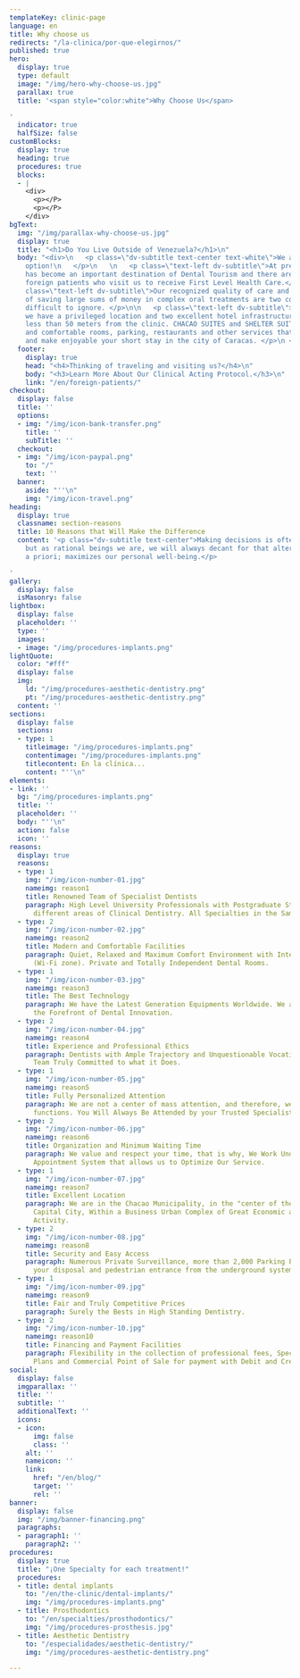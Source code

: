 ```yaml
---
templateKey: clinic-page
language: en
title: Why choose us
redirects: "/la-clinica/por-que-elegirnos/"
published: true
hero:
  display: true
  type: default
  image: "/img/hero-why-choose-us.jpg"
  parallax: true
  title: '<span style="color:white">Why Choose Us</span>

'
  indicator: true
  halfSize: false
customBlocks:
  display: true
  heading: true
  procedures: true
  blocks:
  - |
    <div>
      <p></P>
      <p></P>
    </div>
bgText:
  img: "/img/parallax-why-choose-us.jpg"
  display: true
  title: "<h1>Do You Live Outside of Venezuela?</h1>\n"
  body: "<div>\n   <p class=\"dv-subtitle text-center text-white\">We are also an
    option!\n   </p>\n   \n   <p class=\"text-left dv-subtitle\">At present our country
    has become an important destination of Dental Tourism and there are already many
    foreign patients who visit us to receive First Level Health Care.</p>\n\n   <p
    class=\"text-left dv-subtitle\">Our recognized quality of care and the possibility
    of saving large sums of money in complex oral treatments are two competitive advantages
    difficult to ignore. </p>\n\n   <p class=\"text-left dv-subtitle\">For your convenience
    we have a privileged location and two excellent hotel infrastructures located
    less than 50 meters from the clinic. CHACAO SUITES and SHELTER SUITES offer nice
    and comfortable rooms, parking, restaurants and other services that will facilitate
    and make enjoyable your short stay in the city of Caracas. </p>\n </div>\n"
  footer:
    display: true
    head: "<h4>Thinking of traveling and visiting us?</h4>\n"
    body: "<h3>Learn More About Our Clinical Acting Protocol.</h3>\n"
    link: "/en/foreign-patients/"
checkout:
  display: false
  title: ''
  options:
  - img: "/img/icon-bank-transfer.png"
    title: ''
    subTitle: ''
  checkout:
  - img: "/img/icon-paypal.png"
    to: "/"
    text: ''
  banner:
    aside: "''\n"
    img: "/img/icon-travel.png"
heading:
  display: true
  classname: section-reasons
  title: 10 Reasons that Will Make the Difference
  content: '<p class="dv-subtitle text-center">Making decisions is often complicated,
    but as rational beings we are, we will always decant for that alternative, which
    a priori; maximizes our personal well-being.</p>

'
gallery:
  display: false
  isMasonry: false
lightbox:
  display: false
  placeholder: ''
  type: ''
  images:
  - image: "/img/procedures-implants.png"
lightQuote:
  color: "#fff"
  display: false
  img:
    ld: "/img/procedures-aesthetic-dentistry.png"
    pt: "/img/procedures-aesthetic-dentistry.png"
  content: ''
sections:
  display: false
  sections:
  - type: 1
    titleimage: "/img/procedures-implants.png"
    contentimage: "/img/procedures-implants.png"
    titlecontent: En la clínica...
    content: "''\n"
elements:
- link: ''
  bg: "/img/procedures-implants.png"
  title: ''
  placeholder: ''
  body: "''\n"
  action: false
  icon: ''
reasons:
  display: true
  reasons:
  - type: 1
    img: "/img/icon-number-01.jpg"
    nameimg: reason1
    title: Renowned Team of Specialist Dentists
    paragraph: High Level University Professionals with Postgraduate Studies in the
      different areas of Clinical Dentistry. All Specialties in the Same Place.
  - type: 2
    img: "/img/icon-number-02.jpg"
    nameimg: reason2
    title: Modern and Comfortable Facilities
    paragraph: Quiet, Relaxed and Maximum Comfort Environment with Internet Service
      (Wi-Fi zone). Private and Totally Independent Dental Rooms.
  - type: 1
    img: "/img/icon-number-03.jpg"
    nameimg: reason3
    title: The Best Technology
    paragraph: We have the Latest Generation Equipments Worldwide. We are always at
      the Forefront of Dental Innovation.
  - type: 2
    img: "/img/icon-number-04.jpg"
    nameimg: reason4
    title: Experience and Professional Ethics
    paragraph: Dentists with Ample Trajectory and Unquestionable Vocation. A Human
      Team Truly Committed to what it Does.
  - type: 1
    img: "/img/icon-number-05.jpg"
    nameimg: reason5
    title: Fully Personalized Attention
    paragraph: We are not a center of mass attention, and therefore, we do NOT delegate
      functions. You Will Always Be Attended by your Trusted Specialist.
  - type: 2
    img: "/img/icon-number-06.jpg"
    nameimg: reason6
    title: Organization and Minimum Waiting Time
    paragraph: We value and respect your time, that is why, We Work Under a Prior
      Appointment System that allows us to Optimize Our Service.
  - type: 1
    img: "/img/icon-number-07.jpg"
    nameimg: reason7
    title: Excellent Location
    paragraph: We are in the Chacao Municipality, in the "center of the east" of the
      Capital City, Within a Business Urban Complex of Great Economic and Commercial
      Activity.
  - type: 2
    img: "/img/icon-number-08.jpg"
    nameimg: reason8
    title: Security and Easy Access
    paragraph: Numerous Private Surveillance, more than 2,000 Parking Positions at
      your disposal and pedestrian entrance from the underground system Metro de Caracas.
  - type: 1
    img: "/img/icon-number-09.jpg"
    nameimg: reason9
    title: Fair and Truly Competitive Prices
    paragraph: Surely the Bests in High Standing Dentistry.
  - type: 2
    img: "/img/icon-number-10.jpg"
    nameimg: reason10
    title: Financing and Payment Facilities
    paragraph: Flexibility in the collection of professional fees, Special Financing
      Plans and Commercial Point of Sale for payment with Debit and Credit Cards.
social:
  display: false
  imgparallax: ''
  title: ''
  subtitle: ''
  additionalText: ''
  icons:
  - icon:
      img: false
      class: ''
    alt: ''
    nameicon: ''
    link:
      href: "/en/blog/"
      target: ''
      rel: ''
banner:
  display: false
  img: "/img/banner-financing.png"
  paragraphs:
  - paragraph1: ''
    paragraph2: ''
procedures:
  display: true
  title: "¡One Specialty for each treatment!"
  procedures:
  - title: dental implants
    to: "/en/the-clinic/dental-implants/"
    img: "/img/procedures-implants.png"
  - title: Prosthodontics
    to: "/en/specialties/prosthodontics/"
    img: "/img/procedures-prosthesis.jpg"
  - title: Aesthetic Dentistry
    to: "/especialidades/aesthetic-dentistry/"
    img: "/img/procedures-aesthetic-dentistry.png"

---
```

